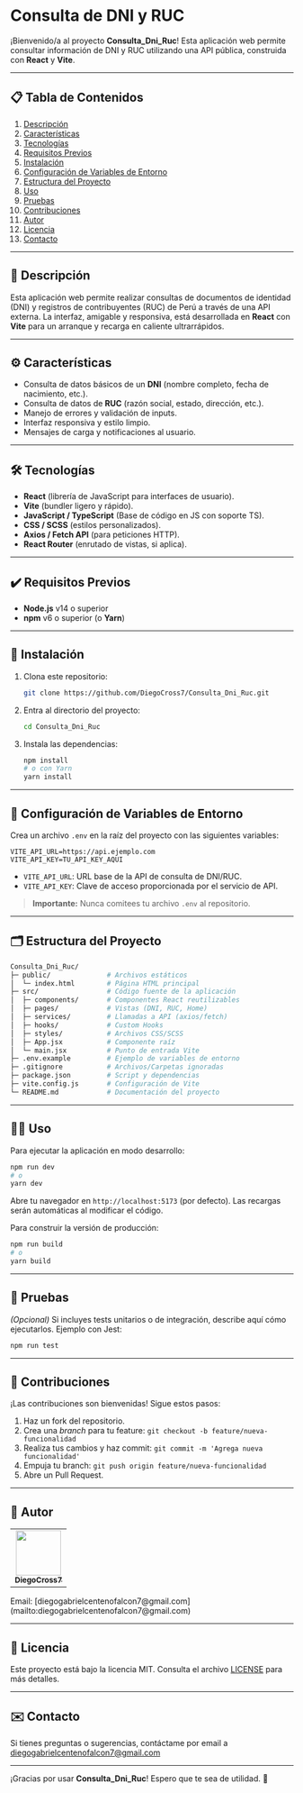 # Consulta de DNI y RUC

¡Bienvenido/a al proyecto **Consulta\_Dni\_Ruc**! Esta aplicación web permite consultar información de DNI y RUC utilizando una API pública, construida con **React** y **Vite**.

---

## 📋 Tabla de Contenidos

1. [Descripción](#descripci%C3%B3n)
2. [Características](#caracter%C3%ADsticas)
3. [Tecnologías](#tecnolog%C3%ADas)
4. [Requisitos Previos](#requisitos-previos)
5. [Instalación](#instalaci%C3%B3n)
6. [Configuración de Variables de Entorno](#configuraci%C3%B3n-de-variables-de-entorno)
7. [Estructura del Proyecto](#estructura-del-proyecto)
8. [Uso](#uso)
9. [Pruebas](#pruebas)
10. [Contribuciones](#contribuciones)
11. [Autor](#autor)
12. [Licencia](#licencia)
13. [Contacto](#contacto)

---

## 📖 Descripción

Esta aplicación web permite realizar consultas de documentos de identidad (DNI) y registros de contribuyentes (RUC) de Perú a través de una API externa. La interfaz, amigable y responsiva, está desarrollada en **React** con **Vite** para un arranque y recarga en caliente ultrarrápidos.

---

## ⚙️ Características

* Consulta de datos básicos de un **DNI** (nombre completo, fecha de nacimiento, etc.).
* Consulta de datos de **RUC** (razón social, estado, dirección, etc.).
* Manejo de errores y validación de inputs.
* Interfaz responsiva y estilo limpio.
* Mensajes de carga y notificaciones al usuario.

---

## 🛠 Tecnologías

* **React** (librería de JavaScript para interfaces de usuario).
* **Vite** (bundler ligero y rápido).
* **JavaScript / TypeScript** (Base de código en JS con soporte TS).
* **CSS / SCSS** (estilos personalizados).
* **Axios / Fetch API** (para peticiones HTTP).
* **React Router** (enrutado de vistas, si aplica).

---

## ✔️ Requisitos Previos

* **Node.js** v14 o superior
* **npm** v6 o superior (o **Yarn**)

---

## 🚀 Instalación

1. Clona este repositorio:

   ```bash
   git clone https://github.com/DiegoCross7/Consulta_Dni_Ruc.git
   ```
2. Entra al directorio del proyecto:

   ```bash
   cd Consulta_Dni_Ruc
   ```
3. Instala las dependencias:

   ```bash
   npm install
   # o con Yarn
   yarn install
   ```

---

## 🔧 Configuración de Variables de Entorno

Crea un archivo `.env` en la raíz del proyecto con las siguientes variables:

```dotenv
VITE_API_URL=https://api.ejemplo.com
VITE_API_KEY=TU_API_KEY_AQUI
```

* `VITE_API_URL`: URL base de la API de consulta de DNI/RUC.
* `VITE_API_KEY`: Clave de acceso proporcionada por el servicio de API.

> **Importante:** Nunca comitees tu archivo `.env` al repositorio.

---

## 🗂 Estructura del Proyecto

```bash
Consulta_Dni_Ruc/
├─ public/              # Archivos estáticos
│  └─ index.html        # Página HTML principal
├─ src/                 # Código fuente de la aplicación
│  ├─ components/       # Componentes React reutilizables
│  ├─ pages/            # Vistas (DNI, RUC, Home)
│  ├─ services/         # Llamadas a API (axios/fetch)
│  ├─ hooks/            # Custom Hooks
│  ├─ styles/           # Archivos CSS/SCSS
│  ├─ App.jsx           # Componente raíz
│  └─ main.jsx          # Punto de entrada Vite
├─ .env.example         # Ejemplo de variables de entorno
├─ .gitignore           # Archivos/Carpetas ignoradas
├─ package.json         # Script y dependencias
├─ vite.config.js       # Configuración de Vite
└─ README.md            # Documentación del proyecto
```

---

## 🏃‍♂️ Uso

Para ejecutar la aplicación en modo desarrollo:

```bash
npm run dev
# o
yarn dev
```

Abre tu navegador en `http://localhost:5173` (por defecto). Las recargas serán automáticas al modificar el código.

Para construir la versión de producción:

```bash
npm run build
# o
yarn build
```

---

## 🧪 Pruebas

*(Opcional)*
Si incluyes tests unitarios o de integración, describe aquí cómo ejecutarlos. Ejemplo con Jest:

```bash
npm run test
```

---

## 🤝 Contribuciones

¡Las contribuciones son bienvenidas! Sigue estos pasos:

1. Haz un fork del repositorio.
2. Crea una *branch* para tu feature: `git checkout -b feature/nueva-funcionalidad`
3. Realiza tus cambios y haz commit: `git commit -m 'Agrega nueva funcionalidad'`
4. Empuja tu branch: `git push origin feature/nueva-funcionalidad`
5. Abre un Pull Request.

---



## 👤 Autor

<table>
  <tr>
    <td align="center">
      <a href="https://github.com/DiegoCross7">
        <img src="https://avatars.githubusercontent.com/DiegoCross7" width="80px" alt="" />
        <br />
        <sub><b>DiegoCross7</b></sub>
      </a>
    </td>
  </tr>
</table>
Email: [diegogabrielcentenofalcon7@gmail.com](mailto:diegogabrielcentenofalcon7@gmail.com)

---

## 📄 Licencia

Este proyecto está bajo la licencia MIT. Consulta el archivo [LICENSE](LICENSE) para más detalles.

---

## ✉️ Contacto

Si tienes preguntas o sugerencias, contáctame por email a diegogabrielcentenofalcon7@gmail.com

---

¡Gracias por usar **Consulta\_Dni\_Ruc**! Espero que te sea de utilidad. 🌟
